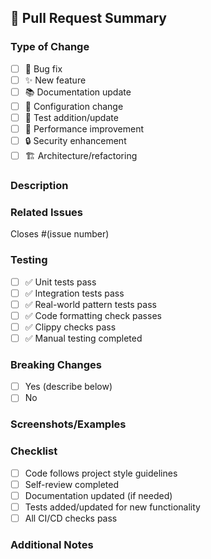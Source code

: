 ## 🎯 Pull Request Summary

### **Type of Change**
- [ ] 🐛 Bug fix
- [ ] ✨ New feature
- [ ] 📚 Documentation update
- [ ] 🔧 Configuration change
- [ ] 🧪 Test addition/update
- [ ] 🚀 Performance improvement
- [ ] 🔒 Security enhancement
- [ ] 🏗️ Architecture/refactoring

### **Description**
<!-- Provide a clear and concise description of the changes -->

### **Related Issues**
<!-- Link any related issues here -->
Closes #(issue number)

### **Testing**
- [ ] ✅ Unit tests pass
- [ ] ✅ Integration tests pass
- [ ] ✅ Real-world pattern tests pass
- [ ] ✅ Code formatting check passes
- [ ] ✅ Clippy checks pass
- [ ] ✅ Manual testing completed

### **Breaking Changes**
- [ ] Yes (describe below)
- [ ] No

<!-- If yes, describe the breaking changes and migration steps -->

### **Screenshots/Examples**
<!-- If applicable, add screenshots or examples -->

### **Checklist**
- [ ] Code follows project style guidelines
- [ ] Self-review completed
- [ ] Documentation updated (if needed)
- [ ] Tests added/updated for new functionality
- [ ] All CI/CD checks pass

### **Additional Notes**
<!-- Any additional information reviewers should know -->
